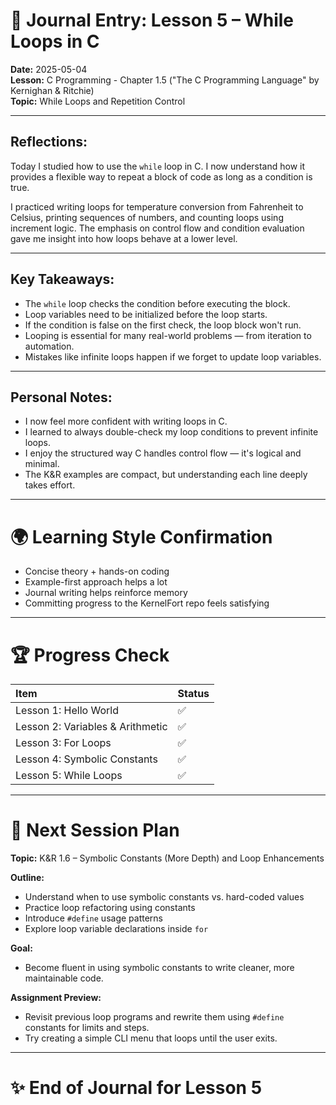 # 📓 Journal Entry: Lesson 5 – While Loops in C

**Date:** 2025-05-04  
**Lesson:** C Programming - Chapter 1.5 ("The C Programming Language" by Kernighan & Ritchie)  
**Topic:** While Loops and Repetition Control

---

## Reflections:

Today I studied how to use the `while` loop in C. I now understand how it provides a flexible way to repeat a block of code as long as a condition is true.

I practiced writing loops for temperature conversion from Fahrenheit to Celsius, printing sequences of numbers, and counting loops using increment logic. The emphasis on control flow and condition evaluation gave me insight into how loops behave at a lower level.

---

## Key Takeaways:

- The `while` loop checks the condition before executing the block.
- Loop variables need to be initialized before the loop starts.
- If the condition is false on the first check, the loop block won't run.
- Looping is essential for many real-world problems — from iteration to automation.
- Mistakes like infinite loops happen if we forget to update loop variables.

---

## Personal Notes:

- I now feel more confident with writing loops in C.
- I learned to always double-check my loop conditions to prevent infinite loops.
- I enjoy the structured way C handles control flow — it's logical and minimal.
- The K&R examples are compact, but understanding each line deeply takes effort.

---

# 🌍 Learning Style Confirmation

- Concise theory + hands-on coding
- Example-first approach helps a lot
- Journal writing helps reinforce memory
- Committing progress to the KernelFort repo feels satisfying

---

# 🏆 Progress Check

| Item                             | Status |
| :------------------------------- | :----- |
| Lesson 1: Hello World            | ✅     |
| Lesson 2: Variables & Arithmetic | ✅     |
| Lesson 3: For Loops              | ✅     |
| Lesson 4: Symbolic Constants     | ✅     |
| Lesson 5: While Loops            | ✅     |

---

# 📅 Next Session Plan

**Topic:** K&R 1.6 – Symbolic Constants (More Depth) and Loop Enhancements

**Outline:**

- Understand when to use symbolic constants vs. hard-coded values
- Practice loop refactoring using constants
- Introduce `#define` usage patterns
- Explore loop variable declarations inside `for`

**Goal:**

- Become fluent in using symbolic constants to write cleaner, more maintainable code.

**Assignment Preview:**

- Revisit previous loop programs and rewrite them using `#define` constants for limits and steps.
- Try creating a simple CLI menu that loops until the user exits.

---

# ✨ End of Journal for Lesson 5
